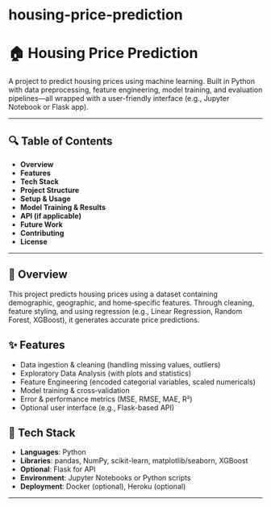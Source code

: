 # housing-price-prediction
# 🏠 Housing Price Prediction

A project to predict housing prices using machine learning. Built in Python with data preprocessing, feature engineering, model training, and evaluation pipelines—all wrapped with a user-friendly interface (e.g., Jupyter Notebook or Flask app).

---

## 🔍 Table of Contents

- **Overview**
- **Features**
- **Tech Stack**
- **Project Structure**
- **Setup & Usage**
- **Model Training & Results**
- **API (if applicable)**
- **Future Work**
- **Contributing**
- **License**

---

## 🧠 Overview

This project predicts housing prices using a dataset containing demographic, geographic, and home‑specific features. Through cleaning, feature styling, and using regression (e.g., Linear Regression, Random Forest, XGBoost), it generates accurate price predictions.

## ✨ Features

- Data ingestion & cleaning (handling missing values, outliers)
- Exploratory Data Analysis (with plots and statistics)
- Feature Engineering (encoded categorial variables, scaled numericals)
- Model training & cross‑validation
- Error & performance metrics (MSE, RMSE, MAE, R²)
- Optional user interface (e.g., Flask-based API)

## 🧰 Tech Stack

- **Languages**: Python
- **Libraries**: pandas, NumPy, scikit-learn, matplotlib/seaborn, XGBoost
- **Optional**: Flask for API
- **Environment**: Jupyter Notebooks or Python scripts
- **Deployment**: Docker (optional), Heroku (optional)

---




